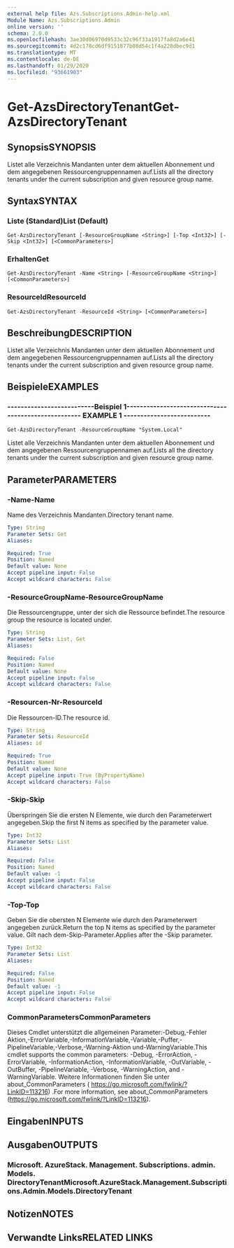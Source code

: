 ```yaml
---
external help file: Azs.Subscriptions.Admin-help.xml
Module Name: Azs.Subscriptions.Admin
online version: ''
schema: 2.0.0
ms.openlocfilehash: 3ae30d06970d9533c32c96f33a1917fa8d2a6e41
ms.sourcegitcommit: 4d2c178cd6df9151877b08d54c1f4a228dbec9d1
ms.translationtype: MT
ms.contentlocale: de-DE
ms.lasthandoff: 01/29/2020
ms.locfileid: "93661903"
---
```

# <span data-ttu-id="e4f5c-101">Get-AzsDirectoryTenant</span><span class="sxs-lookup"><span data-stu-id="e4f5c-101">Get-AzsDirectoryTenant</span></span>

## <span data-ttu-id="e4f5c-102">Synopsis</span><span class="sxs-lookup"><span data-stu-id="e4f5c-102">SYNOPSIS</span></span>
<span data-ttu-id="e4f5c-103">Listet alle Verzeichnis Mandanten unter dem aktuellen Abonnement und dem angegebenen Ressourcengruppennamen auf.</span><span class="sxs-lookup"><span data-stu-id="e4f5c-103">Lists all the directory tenants under the current subscription and given resource group name.</span></span>

## <span data-ttu-id="e4f5c-104">Syntax</span><span class="sxs-lookup"><span data-stu-id="e4f5c-104">SYNTAX</span></span>

### <span data-ttu-id="e4f5c-105">Liste (Standard)</span><span class="sxs-lookup"><span data-stu-id="e4f5c-105">List (Default)</span></span>
```
Get-AzsDirectoryTenant [-ResourceGroupName <String>] [-Top <Int32>] [-Skip <Int32>] [<CommonParameters>]
```

### <span data-ttu-id="e4f5c-106">Erhalten</span><span class="sxs-lookup"><span data-stu-id="e4f5c-106">Get</span></span>
```
Get-AzsDirectoryTenant -Name <String> [-ResourceGroupName <String>] [<CommonParameters>]
```

### <span data-ttu-id="e4f5c-107">ResourceId</span><span class="sxs-lookup"><span data-stu-id="e4f5c-107">ResourceId</span></span>
```
Get-AzsDirectoryTenant -ResourceId <String> [<CommonParameters>]
```

## <span data-ttu-id="e4f5c-108">Beschreibung</span><span class="sxs-lookup"><span data-stu-id="e4f5c-108">DESCRIPTION</span></span>
<span data-ttu-id="e4f5c-109">Listet alle Verzeichnis Mandanten unter dem aktuellen Abonnement und dem angegebenen Ressourcengruppennamen auf.</span><span class="sxs-lookup"><span data-stu-id="e4f5c-109">Lists all the directory tenants under the current subscription and given resource group name.</span></span>

## <span data-ttu-id="e4f5c-110">Beispiele</span><span class="sxs-lookup"><span data-stu-id="e4f5c-110">EXAMPLES</span></span>

### <span data-ttu-id="e4f5c-111">--------------------------Beispiel 1--------------------------</span><span class="sxs-lookup"><span data-stu-id="e4f5c-111">-------------------------- EXAMPLE 1 --------------------------</span></span>
```
Get-AzsDirectoryTenant -ResourceGroupName "System.Local"
```

<span data-ttu-id="e4f5c-112">Listet alle Verzeichnis Mandanten unter dem aktuellen Abonnement und dem angegebenen Ressourcengruppennamen auf.</span><span class="sxs-lookup"><span data-stu-id="e4f5c-112">Lists all the directory tenants under the current subscription and given resource group name.</span></span>

## <span data-ttu-id="e4f5c-113">Parameter</span><span class="sxs-lookup"><span data-stu-id="e4f5c-113">PARAMETERS</span></span>

### <span data-ttu-id="e4f5c-114">-Name</span><span class="sxs-lookup"><span data-stu-id="e4f5c-114">-Name</span></span>
<span data-ttu-id="e4f5c-115">Name des Verzeichnis Mandanten.</span><span class="sxs-lookup"><span data-stu-id="e4f5c-115">Directory tenant name.</span></span>

```yaml
Type: String
Parameter Sets: Get
Aliases: 

Required: True
Position: Named
Default value: None
Accept pipeline input: False
Accept wildcard characters: False
```

### <span data-ttu-id="e4f5c-116">-ResourceGroupName</span><span class="sxs-lookup"><span data-stu-id="e4f5c-116">-ResourceGroupName</span></span>
<span data-ttu-id="e4f5c-117">Die Ressourcengruppe, unter der sich die Ressource befindet.</span><span class="sxs-lookup"><span data-stu-id="e4f5c-117">The resource group the resource is located under.</span></span>

```yaml
Type: String
Parameter Sets: List, Get
Aliases: 

Required: False
Position: Named
Default value: None
Accept pipeline input: False
Accept wildcard characters: False
```

### <span data-ttu-id="e4f5c-118">-Resourcen-Nr</span><span class="sxs-lookup"><span data-stu-id="e4f5c-118">-ResourceId</span></span>
<span data-ttu-id="e4f5c-119">Die Ressourcen-ID.</span><span class="sxs-lookup"><span data-stu-id="e4f5c-119">The resource id.</span></span>

```yaml
Type: String
Parameter Sets: ResourceId
Aliases: id

Required: True
Position: Named
Default value: None
Accept pipeline input: True (ByPropertyName)
Accept wildcard characters: False
```

### <span data-ttu-id="e4f5c-120">-Skip</span><span class="sxs-lookup"><span data-stu-id="e4f5c-120">-Skip</span></span>
<span data-ttu-id="e4f5c-121">Überspringen Sie die ersten N Elemente, wie durch den Parameterwert angegeben.</span><span class="sxs-lookup"><span data-stu-id="e4f5c-121">Skip the first N items as specified by the parameter value.</span></span>

```yaml
Type: Int32
Parameter Sets: List
Aliases: 

Required: False
Position: Named
Default value: -1
Accept pipeline input: False
Accept wildcard characters: False
```

### <span data-ttu-id="e4f5c-122">-Top</span><span class="sxs-lookup"><span data-stu-id="e4f5c-122">-Top</span></span>
<span data-ttu-id="e4f5c-123">Geben Sie die obersten N Elemente wie durch den Parameterwert angegeben zurück.</span><span class="sxs-lookup"><span data-stu-id="e4f5c-123">Return the top N items as specified by the parameter value.</span></span>
<span data-ttu-id="e4f5c-124">Gilt nach dem-Skip-Parameter.</span><span class="sxs-lookup"><span data-stu-id="e4f5c-124">Applies after the -Skip parameter.</span></span>

```yaml
Type: Int32
Parameter Sets: List
Aliases: 

Required: False
Position: Named
Default value: -1
Accept pipeline input: False
Accept wildcard characters: False
```

### <span data-ttu-id="e4f5c-125">CommonParameters</span><span class="sxs-lookup"><span data-stu-id="e4f5c-125">CommonParameters</span></span>
<span data-ttu-id="e4f5c-126">Dieses Cmdlet unterstützt die allgemeinen Parameter:-Debug,-Fehler Aktion,-ErrorVariable,-InformationVariable,-Variable,-Puffer,-PipelineVariable,-Verbose,-Warning-Aktion und-WarningVariable.</span><span class="sxs-lookup"><span data-stu-id="e4f5c-126">This cmdlet supports the common parameters: -Debug, -ErrorAction, -ErrorVariable, -InformationAction, -InformationVariable, -OutVariable, -OutBuffer, -PipelineVariable, -Verbose, -WarningAction, and -WarningVariable.</span></span> <span data-ttu-id="e4f5c-127">Weitere Informationen finden Sie unter about_CommonParameters ( https://go.microsoft.com/fwlink/?LinkID=113216) .</span><span class="sxs-lookup"><span data-stu-id="e4f5c-127">For more information, see about_CommonParameters (https://go.microsoft.com/fwlink/?LinkID=113216).</span></span>

## <span data-ttu-id="e4f5c-128">Eingaben</span><span class="sxs-lookup"><span data-stu-id="e4f5c-128">INPUTS</span></span>

## <span data-ttu-id="e4f5c-129">Ausgaben</span><span class="sxs-lookup"><span data-stu-id="e4f5c-129">OUTPUTS</span></span>

### <span data-ttu-id="e4f5c-130">Microsoft. AzureStack. Management. Subscriptions. admin. Models. DirectoryTenant</span><span class="sxs-lookup"><span data-stu-id="e4f5c-130">Microsoft.AzureStack.Management.Subscriptions.Admin.Models.DirectoryTenant</span></span>

## <span data-ttu-id="e4f5c-131">Notizen</span><span class="sxs-lookup"><span data-stu-id="e4f5c-131">NOTES</span></span>

## <span data-ttu-id="e4f5c-132">Verwandte Links</span><span class="sxs-lookup"><span data-stu-id="e4f5c-132">RELATED LINKS</span></span>

